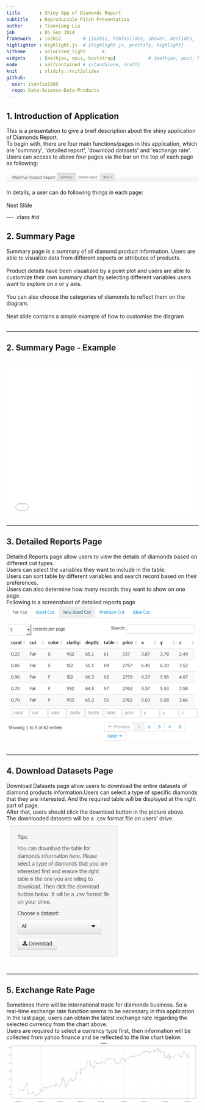 ```yaml
---
title       : Shiny App of Diamonds Report
subtitle    : Reproducible Pitch Presentation
author      : Tianxiang Liu
job         : 05 Sep 2014
framework   : io2012        # {io2012, html5slides, shower, dzslides, ...}
highlighter : highlight.js  # {highlight.js, prettify, highlight}
hitheme     : solarized_light      # 
widgets     : [mathjax, quiz, bootstrap]            # {mathjax, quiz, bootstrap}
mode        : selfcontained # {standalone, draft}
knit        : slidify::knit2slides
github:
  user: ivanliu1989
  repo: Data-Science-Data-Products
--- 
```


## 1. Introduction of Application
This is a presentation to give a breif description about the shiny application of Diamonds Report.</br>
To begin with, there are four main functions/pages in this application, which are 'summary', 'detailed report', 'download datasets' and 'exchange rate'. </br>
Users can access to above four pages via the bar on the top of each page as following: </br></br>
![width](menu.png)</br></br>
In details, a user can do following things in each page: </br> </br>
Next Slide

--- .class #id 

## 2. Summary Page
Summary page is a summary of all diamond product information. Users are able to visualize data from different aspects or attributes of products. </br></br>
Product details have been visualized by a point plot and users are able to customize their own summary chart by selecting different variables users want to explore on x or y axis.  </br></br>
You can also choose the categories of diamonds to reflect them on the diagram. </br></br>
Next slide contains a simple example of how to customise the diagram </br></br>

---

## 2. Summary Page - Example
</br>
<iframe src=' assets/fig/unnamed-chunk-1.html ' scrolling='no' frameBorder='0' seamless class='rChart polycharts ' id=iframe- chart2d784c1671a8 ></iframe> <style>iframe.rChart{ width: 100%; height: 400px;}</style>
</br>

---

## 3. Detailed Reports Page
Detailed Reports page allow users to view the details of diamonds based on different cut types.</br>
Users can select the variables they want to include in the table. </br>
Users can sort table by different variables and search record based on their preferences. </br>
Users can also determine how many records they want to show on one page. </br>
Following is a screenshoot of detailed reports page </br>
![width](2.png)</br></br>

---

## 4. Download Datasets Page
Download Datasets page allow users to download the entire datasets of diamond products information.Users can select a type of specific diamonds that they are interested. And the required table will be displayed at the right part of page. </br>
After that, users should click the download button in the picture above. </br>
The downloaded datasets will be a .csv format file on users' drive. </br>
![width](3.png)</br></br>

---

## 5. Exchange Rate Page
Sometimes there will be international trade for diamonds business. So a real-time exchange rate function seems to be necessary in this application.  </br>
In the last page, users can obtain the latest exchange rate regarding the selected currency from the chart above.  </br>
Users are required to select a currency type first, then information will be collected from yahoo finance and be reflected to the line chart below. </br>
![plot of chunk unnamed-chunk-2](assets/fig/unnamed-chunk-2.png) 
